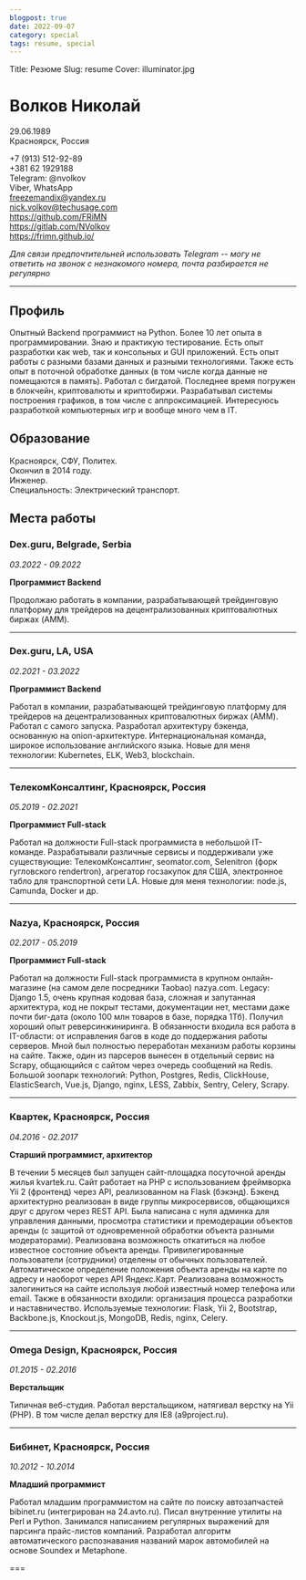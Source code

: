 ```yaml
---
blogpost: true
date: 2022-09-07
category: special
tags: resume, special
---
```


Title: Резюме
Slug: resume
Cover: illuminator.jpg



Волков Николай
==============

29.06.1989<br>
Красноярск, Россия

+7 (913) 512-92-89<br>
+381 62 1929188<br>
Telegram: @nvolkov <br>
Viber, WhatsApp<br>
freezemandix@yandex.ru<br>
nick.volkov@techusage.com<br>
https://github.com/FRiMN <br>
https://gitlab.com/NVolkov <br>
https://frimn.github.io/

*Для связи предпочтительней использовать Telegram -- могу не ответить на звонок с незнакомого номера, почта разбирается не регулярно*

---

## Профиль

Опытный Backend программист на Python. Более 10 лет опыта в программировании.
Знаю и практикую тестирование.
Есть опыт разработки как web, так и консольных и GUI приложений.
Есть опыт работы с разными базами данных и разными технологиями.
Также есть опыт в поточной обработке данных (в том числе когда данные не помещаются в память).
Работал с бигдатой.
Последнее время погружен в блокчейн, криптовалюты и криптобиржи.
Разрабатывал системы построения графиков, в том числе с аппроксимацией.
Интересуюсь разработкой компьютерных игр и вообще много чем в IT.

## Образование

Красноярск, СФУ, Политех.<br>
Окончил в 2014 году.<br>
Инженер.<br>
Специальность: Электрический транспорт.

## Места работы

### Dex.guru, Belgrade, Serbia

*03.2022 - 09.2022*

**Программист Backend**

Продолжаю работать в компании, разрабатывающей трейдинговую платформу для трейдеров на децентрализованных криптовалютных биржах (AMM).

---

### Dex.guru, LA, USA

*02.2021 - 03.2022*

**Программист Backend**

Работал в компании, разрабатывающей трейдинговую платформу для трейдеров на децентрализованных криптовалютных биржах (AMM).
Работал с самого запуска.
Разработал архитектуру бэкенда, основанную на onion-архитектуре.
Интернациональная команда, широкое использование английского языка.
Новые для меня технологии: Kubernetes, ELK, Web3, blockchain.

---

### ТелекомКонсалтинг, Красноярск, Россия

*05.2019 - 02.2021*

**Программист Full-stack**

Работал на должности Full-stack программиста в небольшой IT-команде. Разрабатывали различные сервисы и поддерживали уже существующие:
ТелекомКонсалтинг, seomator.com, Selenitron (форк гугловского rendertron), агрегатор госзакупок для США, электронное табло для транспортной сети LA.
Новые для меня технологии: node.js, Camunda, Docker и др.

---

### Nazya, Красноярск, Россия

*02.2017 - 05.2019*

**Программист Full-stack**

Работал на должности Full-stack программиста в крупном онлайн-магазине (на самом деле посредники Taobao) nazya.com.
Legacy: Django 1.5, очень крупная кодовая база, сложная и запутанная архитектура, 
код не покрыт тестами, документации нет, местами даже почти биг-дата (около 100 млн товаров в базе, порядка 1Тб). 
Получил хороший опыт реверсинжиниринга.
В обязанности входила вся работа в IT-области: от исправления багов в коде до поддержания работы серверов.
Мной был полностью переработан механизм работы корзины на сайте.
Также, один из парсеров вынесен в отдельный сервис на Scrapy, общающийся с сайтом через очередь сообщений на Redis.
Большой зоопарк технологий: Python, Postgres, Redis, ClickHouse, ElasticSearch, Vue.js, Django, nginx, LESS, Zabbix, Sentry, Celery, Scrapy.

---

### Квартек, Красноярск, Россия

*04.2016 - 02.2017*

**Старший программист, архитектор**

В течении 5 месяцев был запущен сайт-площадка посуточной аренды жилья kvartek.ru. 
Сайт работает на PHP с использованием фреймворка Yii 2 (фронтенд) через API, реализованном на Flask (бэкэнд). 
Бэкенд архитектурно реализован в виде группы микросервисов, общающихся друг с другом через REST API.
Была написана с нуля админка для управления данными, просмотра статистики и 
премодерации объектов аренды (с защитой от одновременной обработки объекта разными модераторами). 
Реализована возможность откатиться на любое известное состояние объекта аренды. 
Привилегированные пользователи (сотрудники) отделены от обычных пользователей.
Автоматическое определение положения объекта аренды на карте по адресу и наоборот через API Яндекс.Карт. 
Реализована возможность залогиниться на сайте используя любой известный номер телефона или email.
Также в обязанности входили: организация процесса разработки и наставничество.
Используемые технологии: Flask, Yii 2, Bootstrap, Backbone.js, Knockout.js, MongoDB, Redis, nginx, Celery.

---

### Omega Design, Красноярск, Россия

*01.2015 - 02.2016*

**Верстальщик**

Типичная веб-студия. Работал верстальщиком, натягивал верстку на Yii (PHP).
В том числе делал верстку для IE8 (a9project.ru).

---

### Бибинет, Красноярск, Россия

*10.2012 - 10.2014*

**Младший программист**

Работал младшим программистом на сайте по поиску автозапчастей bibinet.ru (интегрирован на 24.avto.ru).
Писал внутренние утилиты на Perl и Python. Занимался написанием регулярных выражений для парсинга прайс-листов компаний. 
Разработал алгоритм автоматического распознавания названий марок автомобилей на основе Soundex и Metaphone.

===
